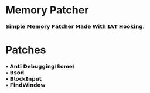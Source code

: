 # Memory Patcher
𝗦𝗶𝗺𝗽𝗹𝗲 𝗠𝗲𝗺𝗼𝗿𝘆 𝗣𝗮𝘁𝗰𝗵𝗲𝗿 𝗠𝗮𝗱𝗲 𝗪𝗶𝘁𝗵 𝗜𝗔𝗧 𝗛𝗼𝗼𝗸𝗶𝗻𝗴.

# Patches
• 𝗔𝗻𝘁𝗶 𝗗𝗲𝗯𝘂𝗴𝗴𝗶𝗻𝗴(𝗦𝗼𝗺𝗲)<br />
• 𝗕𝘀𝗼𝗱<br />
• 𝗕𝗹𝗼𝗰𝗸𝗜𝗻𝗽𝘂𝘁<br />
• 𝗙𝗶𝗻𝗱𝗪𝗶𝗻𝗱𝗼𝘄<br />
